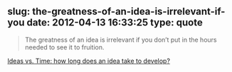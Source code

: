 slug: the-greatness-of-an-idea-is-irrelevant-if-you
date: 2012-04-13 16:33:25
type: quote
---

> The greatness of an idea is irrelevant if you don’t put in the hours needed to see it to fruition.

[Ideas vs. Time: how long does an idea take to develop?](http://www.scottberkun.com/blog/2012/ideas-vs-time/)
